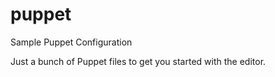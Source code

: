 puppet
======

Sample Puppet Configuration

Just a bunch of Puppet files to get you started with the editor.
